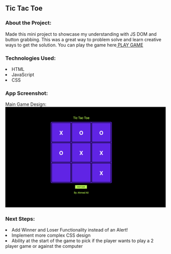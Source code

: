 ## Tic Tac Toe 
### About the Project:

Made this mini project to showcase my understanding with JS DOM and button grabbing. This was a great way to problem solve and learn creative ways to get the solution. You can play the game here<a href = https://replit.com/@ahmxdz97/TicTacToe#script.js> PLAY GAME</a>

### Technologies Used:

<li> HTML </li>
<li> JavaScript </li>
<li> CSS </li>

### App Screenshot:
Main Game Design:
<img src="tic-tac-toe-ahmed-personal/images/Screen Shot 2022-03-17 at 21.48.14.png">

### Next Steps:
<li> Add Winner and Loser Functionality instead of an Alert!</li>
<li> Implement more complex CSS design</li>
<li> Ability at the start of the game to pick if the player wants to play a 2 player game or against the computer</li>

